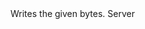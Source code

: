 <function name="WriteBytes" parent="bf_write" type="classfunc">
	<description>
		Writes the given bytes.
	</description>
	<realm>Server</realm>
	<args>
		<arg name="data" type="string"></arg>
	</args>
</function>